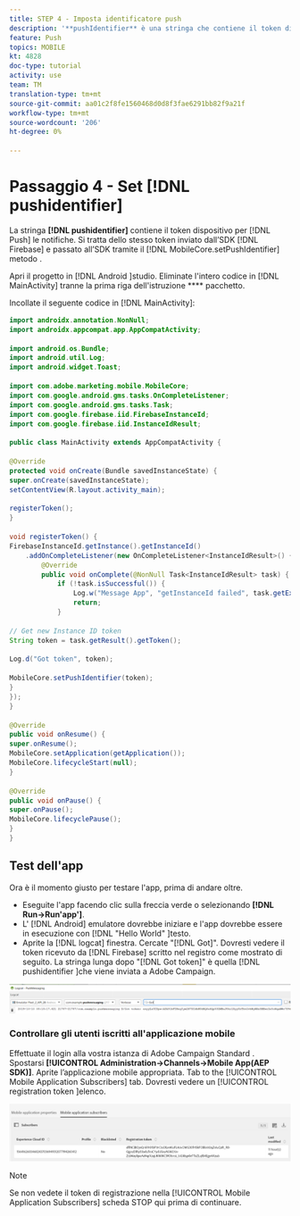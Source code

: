 ```yaml
---
title: STEP 4 - Imposta identificatore push
description: '**pushIdentifier** è una stringa che contiene il token dispositivo per le notifiche push. Si tratta dello stesso token inviato da Firebase e passato all’SDK tramite il metodo MobileCore.setPushIdentifier.'
feature: Push
topics: MOBILE
kt: 4828
doc-type: tutorial
activity: use
team: TM
translation-type: tm+mt
source-git-commit: aa01c2f8fe1560468d0d8f3fae6291bb82f9a21f
workflow-type: tm+mt
source-wordcount: '206'
ht-degree: 0%

---
```


# Passaggio 4 - Set [!DNL pushidentifier]

La stringa **[!DNL pushidentifier]** contiene il token dispositivo per [!DNL Push] le notifiche. Si tratta dello stesso token inviato dall’SDK [!DNL Firebase] e passato all’SDK tramite il [!DNL MobileCore.setPushIdentifier] metodo .

Apri il progetto in [!DNL Android ]studio. Eliminate l&#39;intero codice in [!DNL MainActivity] tranne la prima riga dell&#39;istruzione **** pacchetto.

Incollate il seguente codice in [!DNL MainActivity]:

<!--
Removed `{.line-numbers}` below
-->

```java
import androidx.annotation.NonNull;
import androidx.appcompat.app.AppCompatActivity;

import android.os.Bundle;
import android.util.Log;
import android.widget.Toast;

import com.adobe.marketing.mobile.MobileCore;
import com.google.android.gms.tasks.OnCompleteListener;
import com.google.android.gms.tasks.Task;
import com.google.firebase.iid.FirebaseInstanceId;
import com.google.firebase.iid.InstanceIdResult;

public class MainActivity extends AppCompatActivity {

@Override
protected void onCreate(Bundle savedInstanceState) {
super.onCreate(savedInstanceState);
setContentView(R.layout.activity_main);

registerToken();
}

void registerToken() {
FirebaseInstanceId.getInstance().getInstanceId()
    .addOnCompleteListener(new OnCompleteListener<InstanceIdResult>() {
        @Override
        public void onComplete(@NonNull Task<InstanceIdResult> task) {
            if (!task.isSuccessful()) {
                Log.w("Message App", "getInstanceId failed", task.getException());
                return;
            }

// Get new Instance ID token
String token = task.getResult().getToken();

Log.d("Got token", token);

MobileCore.setPushIdentifier(token);
}
});
}

@Override
public void onResume() {
super.onResume();
MobileCore.setApplication(getApplication());
MobileCore.lifecycleStart(null);
}

@Override
public void onPause() {
super.onPause();
MobileCore.lifecyclePause();
}
}
```

## Test dell&#39;app

Ora è il momento giusto per testare l&#39;app, prima di andare oltre.

* Eseguite l&#39;app facendo clic sulla freccia verde o selezionando **[!DNL Run->Run'app']**.
* L&#39; [!DNL Android] emulatore dovrebbe iniziare e l&#39;app dovrebbe essere in esecuzione con [!DNL "Hello World" ]testo.
* Aprite la [!DNL logcat] finestra. Cercate &quot;[!DNL Got]&quot;. Dovresti vedere il token ricevuto da [!DNL Firebase] scritto nel registro come mostrato di seguito. La stringa lunga dopo &quot;[!DNL Got token]&quot; è quella [!DNL pushidentifier ]che viene inviata a  Adobe Campaign.

![logcat-token](assets/logcat-got-token.PNG)

### Controllare gli utenti iscritti all&#39;applicazione mobile

Effettuate il login alla vostra istanza di Adobe Campaign Standard .
Spostarsi **[!UICONTROL Administration->Channels->Mobile App(AEP SDK)]**. Aprite l’applicazione mobile appropriata. Tab to the [!UICONTROL Mobile Application Subscribers] tab. Dovresti vedere un [!UICONTROL registration token ]elenco.

![abbonati a mobile-application](assets/mobile-application-subscribers.PNG)

>[!NOTE]
>
>Se non vedete il token di registrazione nella [!UICONTROL Mobile Application Subscribers] scheda STOP qui prima di continuare.
